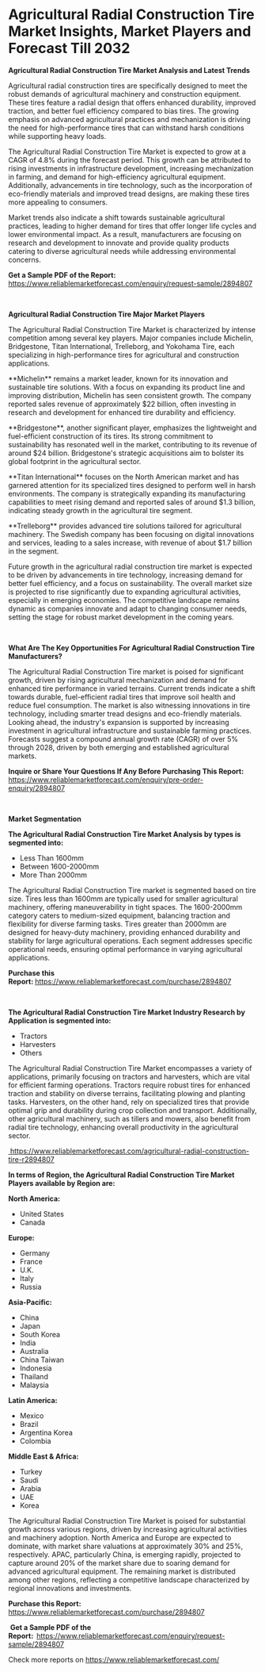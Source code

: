 <p><h1>Agricultural Radial Construction Tire Market Insights, Market Players and Forecast Till 2032</h1></p><p><strong>Agricultural Radial Construction Tire Market Analysis and Latest Trends</strong></p>
<p><p>Agricultural radial construction tires are specifically designed to meet the robust demands of agricultural machinery and construction equipment. These tires feature a radial design that offers enhanced durability, improved traction, and better fuel efficiency compared to bias tires. The growing emphasis on advanced agricultural practices and mechanization is driving the need for high-performance tires that can withstand harsh conditions while supporting heavy loads.</p><p>The Agricultural Radial Construction Tire Market is expected to grow at a CAGR of 4.8% during the forecast period. This growth can be attributed to rising investments in infrastructure development, increasing mechanization in farming, and demand for high-efficiency agricultural equipment. Additionally, advancements in tire technology, such as the incorporation of eco-friendly materials and improved tread designs, are making these tires more appealing to consumers. </p><p>Market trends also indicate a shift towards sustainable agricultural practices, leading to higher demand for tires that offer longer life cycles and lower environmental impact. As a result, manufacturers are focusing on research and development to innovate and provide quality products catering to diverse agricultural needs while addressing environmental concerns.</p></p>
<p><strong>Get a Sample PDF of the Report:&nbsp;</strong> <a href="https://www.reliablemarketforecast.com/enquiry/request-sample/2894807?utm_campaign=2724&utm_medium=2&utm_source=Github&utm_content=ia&utm_term=15032025&utm_id=agricultural-radial-construction-tire">https://www.reliablemarketforecast.com/enquiry/request-sample/2894807</a></p>
<p>&nbsp;</p>
<p><strong>Agricultural Radial Construction Tire Major Market Players</strong></p>
<p><p>The Agricultural Radial Construction Tire Market is characterized by intense competition among several key players. Major companies include Michelin, Bridgestone, Titan International, Trelleborg, and Yokohama Tire, each specializing in high-performance tires for agricultural and construction applications.</p><p>**Michelin** remains a market leader, known for its innovation and sustainable tire solutions. With a focus on expanding its product line and improving distribution, Michelin has seen consistent growth. The company reported sales revenue of approximately $22 billion, often investing in research and development for enhanced tire durability and efficiency.</p><p>**Bridgestone**, another significant player, emphasizes the lightweight and fuel-efficient construction of its tires. Its strong commitment to sustainability has resonated well in the market, contributing to its revenue of around $24 billion. Bridgestone's strategic acquisitions aim to bolster its global footprint in the agricultural sector.</p><p>**Titan International** focuses on the North American market and has garnered attention for its specialized tires designed to perform well in harsh environments. The company is strategically expanding its manufacturing capabilities to meet rising demand and reported sales of around $1.3 billion, indicating steady growth in the agricultural tire segment.</p><p>**Trelleborg** provides advanced tire solutions tailored for agricultural machinery. The Swedish company has been focusing on digital innovations and services, leading to a sales increase, with revenue of about $1.7 billion in the segment.</p><p>Future growth in the agricultural radial construction tire market is expected to be driven by advancements in tire technology, increasing demand for better fuel efficiency, and a focus on sustainability. The overall market size is projected to rise significantly due to expanding agricultural activities, especially in emerging economies. The competitive landscape remains dynamic as companies innovate and adapt to changing consumer needs, setting the stage for robust market development in the coming years.</p></p>
<p>&nbsp;</p>
<p><strong>What Are The Key Opportunities For Agricultural Radial Construction Tire Manufacturers?</strong></p>
<p><p>The Agricultural Radial Construction Tire market is poised for significant growth, driven by rising agricultural mechanization and demand for enhanced tire performance in varied terrains. Current trends indicate a shift towards durable, fuel-efficient radial tires that improve soil health and reduce fuel consumption. The market is also witnessing innovations in tire technology, including smarter tread designs and eco-friendly materials. Looking ahead, the industry's expansion is supported by increasing investment in agricultural infrastructure and sustainable farming practices. Forecasts suggest a compound annual growth rate (CAGR) of over 5% through 2028, driven by both emerging and established agricultural markets.</p></p>
<p><strong>Inquire or Share Your Questions If Any Before Purchasing This Report:</strong> <a href="https://www.reliablemarketforecast.com/enquiry/pre-order-enquiry/2894807?utm_campaign=2724&utm_medium=2&utm_source=Github&utm_content=ia&utm_term=15032025&utm_id=agricultural-radial-construction-tire">https://www.reliablemarketforecast.com/enquiry/pre-order-enquiry/2894807</a></p>
<p>&nbsp;</p>
<p><strong>Market Segmentation</strong></p>
<p><strong>The Agricultural Radial Construction Tire Market Analysis by types is segmented into:</strong></p>
<p><ul><li>Less Than 1600mm</li><li>Between 1600-2000mm</li><li>More Than 2000mm</li></ul></p>
<p><p>The Agricultural Radial Construction Tire market is segmented based on tire size. Tires less than 1600mm are typically used for smaller agricultural machinery, offering maneuverability in tight spaces. The 1600-2000mm category caters to medium-sized equipment, balancing traction and flexibility for diverse farming tasks. Tires greater than 2000mm are designed for heavy-duty machinery, providing enhanced durability and stability for large agricultural operations. Each segment addresses specific operational needs, ensuring optimal performance in varying agricultural applications.</p></p>
<p><strong>Purchase this Report:&nbsp;</strong><a href="https://www.reliablemarketforecast.com/purchase/2894807?utm_campaign=2724&utm_medium=2&utm_source=Github&utm_content=ia&utm_term=15032025&utm_id=agricultural-radial-construction-tire">https://www.reliablemarketforecast.com/purchase/2894807</a></p>
<p>&nbsp;</p>
<p><strong>The Agricultural Radial Construction Tire Market Industry Research by Application is segmented into:</strong></p>
<p><ul><li>Tractors</li><li>Harvesters</li><li>Others</li></ul></p>
<p><p>The Agricultural Radial Construction Tire Market encompasses a variety of applications, primarily focusing on tractors and harvesters, which are vital for efficient farming operations. Tractors require robust tires for enhanced traction and stability on diverse terrains, facilitating plowing and planting tasks. Harvesters, on the other hand, rely on specialized tires that provide optimal grip and durability during crop collection and transport. Additionally, other agricultural machinery, such as tillers and mowers, also benefit from radial tire technology, enhancing overall productivity in the agricultural sector.</p></p>
<p><a href="https://www.reliablemarketforecast.com/agricultural-radial-construction-tire-r2894807?utm_campaign=2724&utm_medium=2&utm_source=Github&utm_content=ia&utm_term=15032025&utm_id=agricultural-radial-construction-tire">&nbsp;https://www.reliablemarketforecast.com/agricultural-radial-construction-tire-r2894807</a></p>
<p><strong>In terms of Region, the Agricultural Radial Construction Tire Market Players available by Region are:</strong></p>
<p>
    <p> <strong> North America: </strong>
        <ul>
            <li>United States</li>
            <li>Canada</li>
        </ul>
        </p> 
    <p> <strong> Europe: </strong>
        <ul>
            <li>Germany</li>
            <li>France</li>
            <li>U.K.</li>
            <li>Italy</li>
            <li>Russia</li>
        </ul>
        </p> 
    <p> <strong> Asia-Pacific: </strong>
        <ul>
            <li>China</li>
            <li>Japan</li>
            <li>South Korea</li>
            <li>India</li>
            <li>Australia</li>
            <li>China Taiwan</li>
            <li>Indonesia</li>
            <li>Thailand</li>
            <li>Malaysia</li>
        </ul>
        </p> 
    <p> <strong> Latin America: </strong>
        <ul>
            <li>Mexico</li>
            <li>Brazil</li>
            <li>Argentina Korea</li>
            <li>Colombia</li>
        </ul>
        </p> 
    <p> <strong> Middle East & Africa: </strong>
        <ul>
            <li>Turkey</li>
            <li>Saudi</li>
            <li>Arabia</li>
            <li>UAE</li>
            <li>Korea</li>
        </ul>
    </p>
    </p>
<p><p>The Agricultural Radial Construction Tire Market is poised for substantial growth across various regions, driven by increasing agricultural activities and machinery adoption. North America and Europe are expected to dominate, with market share valuations at approximately 30% and 25%, respectively. APAC, particularly China, is emerging rapidly, projected to capture around 20% of the market share due to soaring demand for advanced agricultural equipment. The remaining market is distributed among other regions, reflecting a competitive landscape characterized by regional innovations and investments.</p></p>
<p><strong>Purchase this Report: </strong><a href="https://www.reliablemarketforecast.com/purchase/2894807?utm_campaign=2724&utm_medium=2&utm_source=Github&utm_content=ia&utm_term=15032025&utm_id=agricultural-radial-construction-tire">https://www.reliablemarketforecast.com/purchase/2894807</a></p>
<p>&nbsp;<strong>Get a Sample PDF of the Report:&nbsp;&nbsp;</strong><a href="https://www.reliablemarketforecast.com/enquiry/request-sample/2894807?utm_campaign=2724&utm_medium=2&utm_source=Github&utm_content=ia&utm_term=15032025&utm_id=agricultural-radial-construction-tire">https://www.reliablemarketforecast.com/enquiry/request-sample/2894807</a></p>
<p><strong></strong></p>
<p>Check more reports on <a href="https://www.reliablemarketforecast.com/?utm_campaign=2724&utm_medium=2&utm_source=Github&utm_content=ia&utm_term=15032025&utm_id=agricultural-radial-construction-tire">https://www.reliablemarketforecast.com/</a></p>